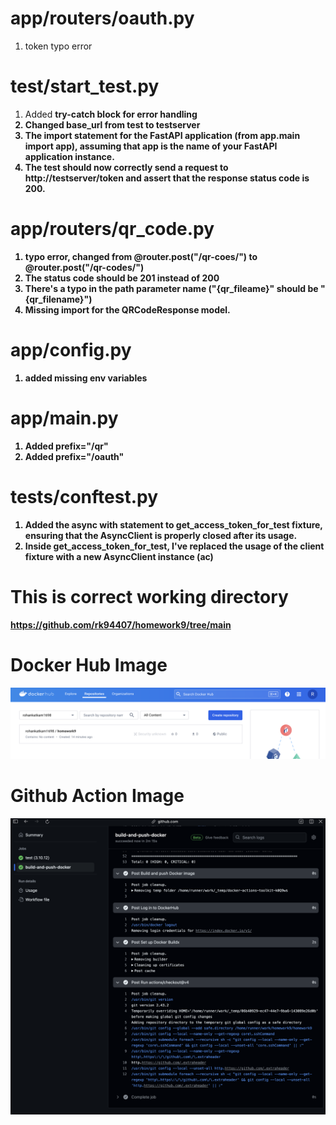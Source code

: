 # app/routers/oauth.py
1. token typo error

 # test/start_test.py
 1. Added <b> try-catch <b> block for error handling
 2. Changed base_url from <b> test <b> to <b> testserver <b>
 3. The import statement for the FastAPI application (from app.main import app), assuming that app is the name of your FastAPI application instance.
 4. The test should now correctly send a request to http://testserver/token and assert that the response status code is 200.

 # app/routers/qr_code.py
 1. typo error, changed from @router.post("/qr-coes/") to @router.post("/qr-codes/")
 2. The status code should be 201 instead of 200
 3. There's a typo in the path parameter name ("{qr_fileame}" should be "{qr_filename}")
 4. Missing import for the QRCodeResponse model.

 # app/config.py
 1. added missing env variables

 # app/main.py
 1. Added prefix="/qr"
 2. Added prefix="/oauth"

 # tests/conftest.py
 1. Added the async with statement to get_access_token_for_test fixture, ensuring that the AsyncClient is properly closed after its usage.
 2. Inside get_access_token_for_test, I've replaced the usage of the client fixture with a new AsyncClient instance (ac)

# This is correct working directory
https://github.com/rk94407/homework9/tree/main

# Docker Hub Image
![alt text](docker_hub.png)

# Github Action Image
![alt text](github_actions.png)
